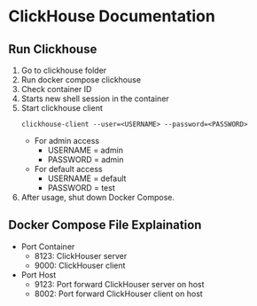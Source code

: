 # ClickHouse Documentation

## Run Clickhouse
1. Go to clickhouse folder
2. Run docker compose clickhouse
3. Check container ID
4. Starts new shell session in the container
5. Start clickhouse client
    ```
    clickhouse-client --user=<USERNAME> --password=<PASSWORD>
    ```
    - For admin access
        - USERNAME = admin
        - PASSWORD = admin
    - For default access
        - USERNAME = default
        - PASSWORD = test
7. After usage, shut down Docker Compose.

## Docker Compose File Explaination
- Port Container
    - 8123: ClickHouser server
    - 9000: ClickHouser client
- Port Host
    - 9123: Port forward ClickHouser server on host
    - 8002: Port forward ClickHouser client on host
